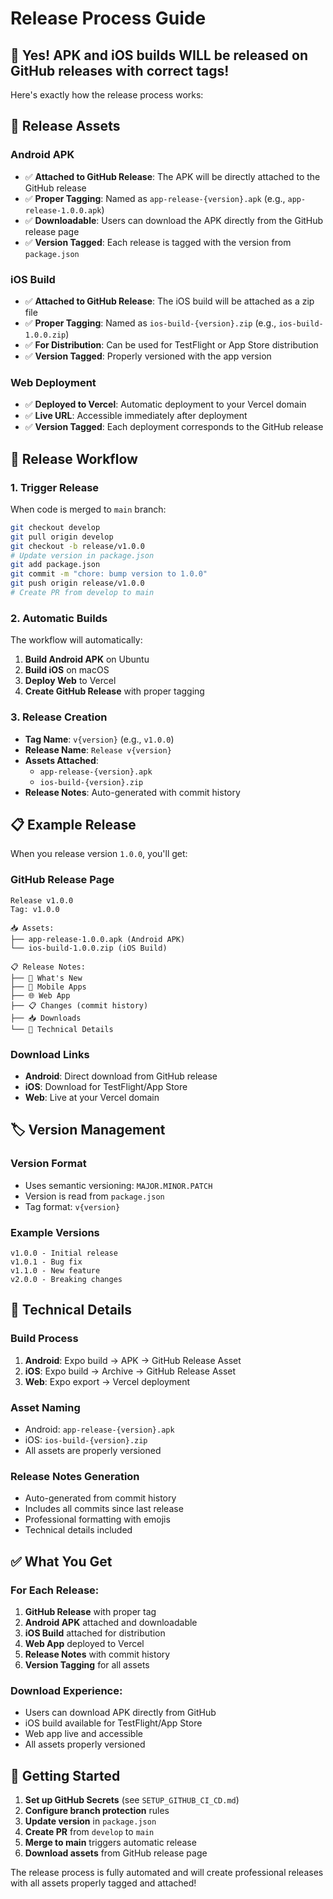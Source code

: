 # Release Process Guide

## 🎯 **Yes! APK and iOS builds WILL be released on GitHub releases with correct tags!**

Here's exactly how the release process works:

## 📱 **Release Assets**

### **Android APK**

- ✅ **Attached to GitHub Release**: The APK will be directly attached to the GitHub release
- ✅ **Proper Tagging**: Named as `app-release-{version}.apk` (e.g., `app-release-1.0.0.apk`)
- ✅ **Downloadable**: Users can download the APK directly from the GitHub release page
- ✅ **Version Tagged**: Each release is tagged with the version from `package.json`

### **iOS Build**

- ✅ **Attached to GitHub Release**: The iOS build will be attached as a zip file
- ✅ **Proper Tagging**: Named as `ios-build-{version}.zip` (e.g., `ios-build-1.0.0.zip`)
- ✅ **For Distribution**: Can be used for TestFlight or App Store distribution
- ✅ **Version Tagged**: Properly versioned with the app version

### **Web Deployment**

- ✅ **Deployed to Vercel**: Automatic deployment to your Vercel domain
- ✅ **Live URL**: Accessible immediately after deployment
- ✅ **Version Tagged**: Each deployment corresponds to the GitHub release

## 🔄 **Release Workflow**

### **1. Trigger Release**

When code is merged to `main` branch:

```bash
git checkout develop
git pull origin develop
git checkout -b release/v1.0.0
# Update version in package.json
git add package.json
git commit -m "chore: bump version to 1.0.0"
git push origin release/v1.0.0
# Create PR from develop to main
```

### **2. Automatic Builds**

The workflow will automatically:

1. **Build Android APK** on Ubuntu
2. **Build iOS** on macOS
3. **Deploy Web** to Vercel
4. **Create GitHub Release** with proper tagging

### **3. Release Creation**

- **Tag Name**: `v{version}` (e.g., `v1.0.0`)
- **Release Name**: `Release v{version}`
- **Assets Attached**:
  - `app-release-{version}.apk`
  - `ios-build-{version}.zip`
- **Release Notes**: Auto-generated with commit history

## 📋 **Example Release**

When you release version `1.0.0`, you'll get:

### **GitHub Release Page**

```
Release v1.0.0
Tag: v1.0.0

📥 Assets:
├── app-release-1.0.0.apk (Android APK)
└── ios-build-1.0.0.zip (iOS Build)

📋 Release Notes:
├── 🚀 What's New
├── 📱 Mobile Apps
├── 🌐 Web App
├── 📋 Changes (commit history)
├── 📥 Downloads
└── 🔧 Technical Details
```

### **Download Links**

- **Android**: Direct download from GitHub release
- **iOS**: Download for TestFlight/App Store
- **Web**: Live at your Vercel domain

## 🏷️ **Version Management**

### **Version Format**

- Uses semantic versioning: `MAJOR.MINOR.PATCH`
- Version is read from `package.json`
- Tag format: `v{version}`

### **Example Versions**

```
v1.0.0 - Initial release
v1.0.1 - Bug fix
v1.1.0 - New feature
v2.0.0 - Breaking changes
```

## 🔧 **Technical Details**

### **Build Process**

1. **Android**: Expo build → APK → GitHub Release Asset
2. **iOS**: Expo build → Archive → GitHub Release Asset
3. **Web**: Expo export → Vercel deployment

### **Asset Naming**

- Android: `app-release-{version}.apk`
- iOS: `ios-build-{version}.zip`
- All assets are properly versioned

### **Release Notes Generation**

- Auto-generated from commit history
- Includes all commits since last release
- Professional formatting with emojis
- Technical details included

## ✅ **What You Get**

### **For Each Release:**

1. **GitHub Release** with proper tag
2. **Android APK** attached and downloadable
3. **iOS Build** attached for distribution
4. **Web App** deployed to Vercel
5. **Release Notes** with commit history
6. **Version Tagging** for all assets

### **Download Experience:**

- Users can download APK directly from GitHub
- iOS build available for TestFlight/App Store
- Web app live and accessible
- All assets properly versioned

## 🚀 **Getting Started**

1. **Set up GitHub Secrets** (see `SETUP_GITHUB_CI_CD.md`)
2. **Configure branch protection** rules
3. **Update version** in `package.json`
4. **Create PR** from `develop` to `main`
5. **Merge to main** triggers automatic release
6. **Download assets** from GitHub release page

The release process is fully automated and will create professional releases with all assets properly tagged and attached!

